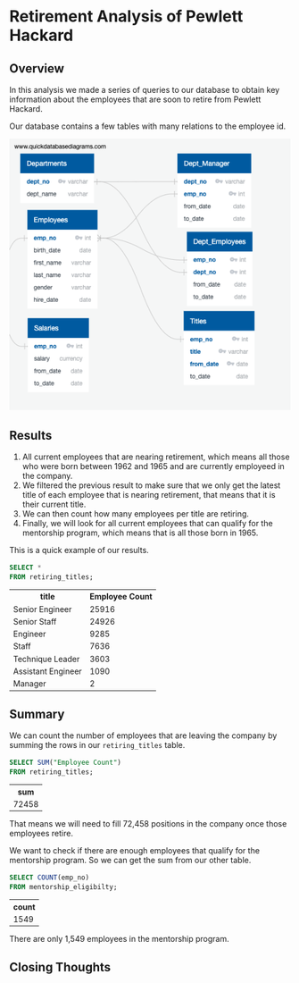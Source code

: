 # Retirement Analysis of Pewlett Hackard


## Overview

In this analysis we made a series of queries to our database to obtain key information about the employees that are soon to retire from Pewlett Hackard.

Our database contains a few tables with many relations to the employee id.

![img](./EmployeeDB.png)


## Results

1.  All current employees that are nearing retirement, which means all those who were born between 1962 and 1965 and are currently employeed in the company.
2.  We filtered the previous result to make sure that we only get the latest title of each employee that is nearing retirement, that means that it is their current title.
3.  We can then count how many employees per title are retiring.
4.  Finally, we will look for all current employees that can qualify for the mentorship program, which means that is all those born in 1965.

This is a quick example of our results.

```sql
SELECT *
FROM retiring_titles;
```

<table><tr><th>title</th><th>Employee Count</th></tr><tr><td>Senior Engineer</td><td>25916</td></tr><tr><td>Senior Staff</td><td>24926</td></tr><tr><td>Engineer</td><td>9285</td></tr><tr><td>Staff</td><td>7636</td></tr><tr><td>Technique Leader</td><td>3603</td></tr><tr><td>Assistant Engineer</td><td>1090</td></tr><tr><td>Manager</td><td>2</td></tr></table>


## Summary

We can count the number of employees that are leaving the company by summing the rows in our `retiring_titles` table.

```sql
SELECT SUM("Employee Count")
FROM retiring_titles;
```

<table><tr><th>sum</th></tr><tr><td>72458</td></tr></table>

That means we will need to fill 72,458 positions in the company once those employees retire.

We want to check if there are enough employees that qualify for the mentorship program. So we can get the sum from our other table.

```sql
SELECT COUNT(emp_no)
FROM mentorship_eligibilty;
```

<table><tr><th>count</th></tr><tr><td>1549</td></tr></table>

There are only 1,549 employees in the mentorship program.


## Closing Thoughts
